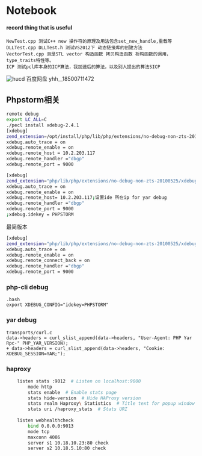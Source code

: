 # Notebook
#### record thing that is useful
    NewTest.cpp 测试C++ new 操作符的原理及用法包含set_new_handle,重载等
    DLLTest.cpp DLLTest.h 测试VS2012下 动态链接库的创建方法
    VectorTest.cpp 测是STL vector 构造函数 拷贝构造函数 析构函数的调用，type_traits特性等。
    ICP 测试pcl库本身的ICP算法，我加速后的算法，以及别人提出的算法SICP
![hucd ](http:ds )
百度网盘 yhh__18500711472

## Phpstorm相关
``` bash
remote debug 
export LC_ALL=C
./pecl install xdebug-2.4.1
[xdebug]
zend_extension=/opt/install/php/lib/php/extensions/no-debug-non-zts-20100525/xdebug.so
xdebug.auto_trace = on
xdebug.remote_enable = on
xdebug.remote_host = 10.2.203.117
xdebug.remote_handler ="dbgp"
xdebug.remote_port = 9000

[xdebug]
zend_extension="php/lib/php/extensions/no-debug-non-zts-20100525/xdebug.so"
xdebug.auto_trace = on
xdebug.remote_enable = on
xdebug.remote_host= 10.2.203.117;设置ide 所在ip for yar debug
xdebug.remote_handler ="dbgp"
xdebug.remote_port = 9000
;xdebug.idekey = PHPSTORM
```

最简版本
``` bash
[xdebug]
zend_extension="php/lib/php/extensions/no-debug-non-zts-20100525/xdebug.so"
xdebug.auto_trace = on
xdebug.remote_enable = on
xdebug.remote_connect_back = on
xdebug.remote_handler ="dbgp"
xdebug.remote_port = 9000
``` 
### php-cli debug
``` bashrc
.bash
export XDEBUG_CONFIG="idekey=PHPSTORM"
```
### yar debug 
    transports/curl.c
    data->headers = curl_slist_append(data->headers, "User-Agent: PHP Yar Rpc-" PHP_YAR_VERSION);
    + data->headers = curl_slist_append(data->headers, "Cookie: XDEBUG_SESSION=YAR;");
### haproxy 
``` bash
    listen stats :9012  # Listen on localhost:9000
        mode http
        stats enable  # Enable stats page
        stats hide-version  # Hide HAProxy version
        stats realm Haproxy\ Statistics  # Title text for popup window
        stats uri /haproxy_stats  # Stats URI
    
    listen webhealthcheck
        bind 0.0.0.0:9013
        mode tcp
        maxconn 4086
        server s1 10.18.10.23:80 check
        server s2 10.18.5.10:80 check
```
